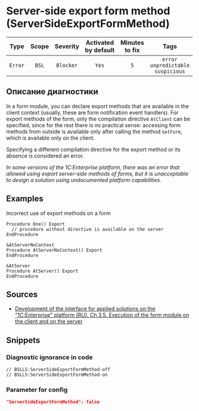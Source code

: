 # Server-side export form method (ServerSideExportFormMethod)

|   Type    |    Scope    |   Severity    |    Activated<br>by default    |    Minutes<br>to fix    |                          Tags                          |
|:--------:|:-----------------------------:|:-------------:|:------------------------------:|:-----------------------------------:|:------------------------------------------------------:|
| `Error` |             `BSL`             | `Blocker` |              `Yes`              |                 `5`                 |       `error`<br>`unpredictable`<br>`suspicious`       |

<!-- Блоки выше заполняются автоматически, не трогать -->
## Описание диагностики
<!-- Описание диагностики заполняется вручную. Необходимо понятным языком описать смысл и схему работу -->

In a form module, you can declare export methods that are available in the client context (usually, these are form notification event handlers). For export methods of the form, only the compilation directive `AtClient` can be specified, since for the rest there is no practical sense: accessing form methods from outside is available only after calling the method `GetForm`, which is available only on the client.

Specifying a different compilation directive for the export method or its absence is considered an error.

*In some versions of the 1C:Enterprise platform, there was an error that allowed using export server-side methods of forms, but it is unacceptable to design a solution using undocumented platform capabilities.*

## Examples
<!-- В данном разделе приводятся примеры, на которые диагностика срабатывает, а также можно привести пример, как можно исправить ситуацию -->

Incorrect use of export methods on a form

```bsl
Procedure One() Export
  // procedure without directive is available on the server
EndProcedure

&AtServerNoContext
Procedure AtServerNoContext() Export
EndProcedure

&AtServer
Procedure AtServer() Export
EndProcedure
```

## Sources
<!-- Необходимо указывать ссылки на все источники, из которых почерпнута информация для создания диагностики -->
<!-- Примеры источников

* Источник: [Стандарт: Тексты модулей](https://its.1c.ru/db/v8std#content:456:hdoc)
* Полезная информация: [Отказ от использования модальных окон](https://its.1c.ru/db/metod8dev#content:5272:hdoc)
* Источник: [Cognitive complexity, ver. 1.4](https://www.sonarsource.com/docs/CognitiveComplexity.pdf) -->

* [Development of the interface for applied solutions on the "1C:Enterprise" platform (RU). Ch 3.5. Execution of the form module on the client and on the server](https://its.1c.ru/db/pubv8devui/content/191/hdoc)

## Snippets

<!-- Блоки ниже заполняются автоматически, не трогать -->
### Diagnostic ignorance in code

```bsl
// BSLLS:ServerSideExportFormMethod-off
// BSLLS:ServerSideExportFormMethod-on
```

### Parameter for config

```json
"ServerSideExportFormMethod": false
```
